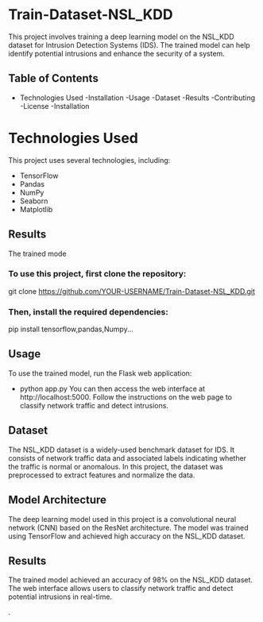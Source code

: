 # Train-Dataset-NSL_KDD
This project involves training a deep learning model on the NSL_KDD dataset for Intrusion Detection Systems (IDS). The trained model can help identify potential intrusions and enhance the security of a system.

## Table of Contents
- Technologies Used
-Installation
-Usage
-Dataset
-Results
-Contributing
-License
-Installation

# Technologies Used
This project uses several technologies, including:
- TensorFlow
- Pandas
- NumPy
- Seaborn
- Matplotlib
## Results
The trained mode
### To use this project, first clone the repository:
 git clone https://github.com/YOUR-USERNAME/Train-Dataset-NSL_KDD.git
### Then, install the required dependencies:
pip install tensorflow,pandas,Numpy...
## Usage
To use the trained model, run the Flask web application:
- python app.py
You can then access the web interface at http://localhost:5000. Follow the instructions on the web page to classify network traffic and detect intrusions.

## Dataset
The NSL_KDD dataset is a widely-used benchmark dataset for IDS. It consists of network traffic data and associated labels indicating whether the traffic is normal or anomalous. In this project, the dataset was preprocessed to extract features and normalize the data.

## Model Architecture
The deep learning model used in this project is a convolutional neural network (CNN) based on the ResNet architecture. The model was trained using TensorFlow and achieved high accuracy on the NSL_KDD dataset.

## Results
The trained model achieved an accuracy of 98% on the NSL_KDD dataset. The web interface allows users to classify network traffic and detect potential intrusions in real-time.

.
